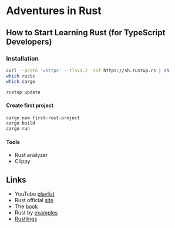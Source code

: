 # Adventures in Rust

## How to Start Learning Rust (for TypeScript Developers)

### Installation

```sh
curl --proto '=https' --tlsv1.2 -sSf https://sh.rustup.rs | sh
which rustc
which cargo

rustup update
```

#### Create first project
```sh
cargo new first-rust-project
cargo build
cargo run
```

#### Tools
- Rust analyzer
- Clippy

## Links

- YouTube [playlist](https://www.youtube.com/watch?v=T006ZEWIk1M&list=PL_L_J_Lv0U2qph5VhW8bQHuxUqP0ffO2p&index=3)
- Rust official [site](https://www.rust-lang.org)
- The [book](https://doc.rust-lang.org/book/)
- Rust by [examples](https://doc.rust-lang.org/rust-by-example/)
- [Rustlings](https://github.com/rust-lang/rustlings/)
